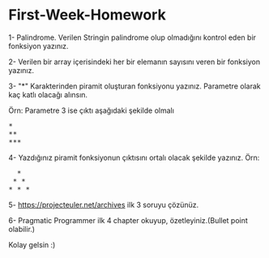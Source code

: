 # First-Week-Homework

1- Palindrome. Verilen Stringin palindrome olup olmadığını kontrol eden bir fonksiyon yazınız.

2- Verilen bir array içerisindeki her bir elemanın sayısını veren bir fonksiyon yazınız.

3- "*" Karakterinden piramit oluşturan fonksiyonu yazınız. Parametre olarak kaç katlı olacağı alınsın.

Örn: Parametre 3 ise çıktı aşağıdaki şekilde olmalı
<pre>
*
**
***
</pre>

4- Yazdığınız piramit fonksiyonun çıktısını ortalı olacak şekilde yazınız.
Örn:
<pre>
  *
 * *
* * *
</pre>

5- https://projecteuler.net/archives ilk 3 soruyu çözünüz.

6- Pragmatic Programmer ilk 4 chapter okuyup, özetleyiniz.(Bullet point olabilir.)

Kolay gelsin :)
